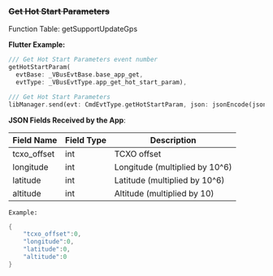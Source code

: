 ### ~~Get Hot Start Parameters~~

Function Table: getSupportUpdateGps

**Flutter Example:**

```dart
/// Get Hot Start Parameters event number
getHotStartParam(
  evtBase: _VBusEvtBase.base_app_get,
  evtType: _VBusEvtType.app_get_hot_start_param),

/// Get Hot Start Parameters
libManager.send(evt: CmdEvtType.getHotStartParam, json: jsonEncode(json));
```



**JSON Fields Received by the App**:

| Field Name    | Field Type | Description                        |
| ------------- | ---------- | ---------------------------------- |
| tcxo_offset   | int        | TCXO offset                        |
| longitude     | int        | Longitude (multiplied by 10^6)     |
| latitude      | int        | Latitude (multiplied by 10^6)      |
| altitude      | int        | Altitude (multiplied by 10)        |

`Example:`

```c
{
    "tcxo_offset":0,
    "longitude":0,
    "latitude":0,
    "altitude":0
}
```